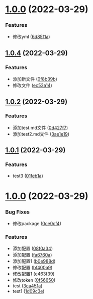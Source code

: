 # [1.0.0](https://github.com/llyzmp/changlog-demo/compare/v1.0.4...v1.0.0) (2022-03-29)


### Features

* 修改yml ([6d85f1a](https://github.com/llyzmp/changlog-demo/commit/6d85f1a2e5c2ab8b61b98c6682ff67f8e640039f))



## [1.0.4](https://github.com/llyzmp/changlog-demo/compare/v1.0.2...v1.0.4) (2022-03-29)


### Features

* 添加新文件 ([0f8b39b](https://github.com/llyzmp/changlog-demo/commit/0f8b39bbc2467f4d59a2fd056802ed00191cf0c5))
* 修改文件 ([ec53a14](https://github.com/llyzmp/changlog-demo/commit/ec53a14568b51e450f7f904126dc5b14811dd815))



## [1.0.2](https://github.com/llyzmp/changlog-demo/compare/v1.0.1...v1.0.2) (2022-03-29)


### Features

* 添加test.md文件 ([0d427f7](https://github.com/llyzmp/changlog-demo/commit/0d427f7010a6e5c07bfd153c44560c19412f4461))
* 添加test2.md文件 ([3ae1e19](https://github.com/llyzmp/changlog-demo/commit/3ae1e19cf1dc0bc2f92a1775d0ed68cc90705b6a))



## [1.0.1](https://github.com/llyzmp/changlog-demo/compare/v1.0.0...v1.0.1) (2022-03-29)


### Features

* test3 ([01feb1a](https://github.com/llyzmp/changlog-demo/commit/01feb1a5a5696a5a815dcb49ec5d3f061cc1fd02))



# [1.0.0](https://github.com/llyzmp/changlog-demo/compare/fa6760a9e9d9ca9f49c69d1f28aa3421d09035e3...v1.0.0) (2022-03-29)


### Bug Fixes

* 修改package ([0ce0cf4](https://github.com/llyzmp/changlog-demo/commit/0ce0cf40496f963592f41db582f562aaa58c72ed))


### Features

* 添加配置 ([08f0a34](https://github.com/llyzmp/changlog-demo/commit/08f0a347b7931f818d48364c2f72c196672d1d88))
* 添加配置 ([fa6760a](https://github.com/llyzmp/changlog-demo/commit/fa6760a9e9d9ca9f49c69d1f28aa3421d09035e3))
* 添加配置1 ([b0e988d](https://github.com/llyzmp/changlog-demo/commit/b0e988db31fc8799532bc26b4e5389895d3ece59))
* 修改配置 ([bf400a9](https://github.com/llyzmp/changlog-demo/commit/bf400a912e090842aabbef189002a4b1793e688d))
* 修改配置1 ([e463f39](https://github.com/llyzmp/changlog-demo/commit/e463f391f12480f47f59a0b894df26556f57b860))
* 修改token ([0f56650](https://github.com/llyzmp/changlog-demo/commit/0f566501068bfc43bf5fe4f93b8ecdf6f67d7ec5))
* test ([3ca451a](https://github.com/llyzmp/changlog-demo/commit/3ca451af2a2a012e9a20967fa1421e3bd3cc0e67))
* test1 ([1d09c3e](https://github.com/llyzmp/changlog-demo/commit/1d09c3e249c5e167de75d58ef100e9029f3a9156))




